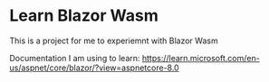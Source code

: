 # Learn Blazor Wasm

This is a project for me to experiemnt with Blazor Wasm

Documentation I am using to learn: https://learn.microsoft.com/en-us/aspnet/core/blazor/?view=aspnetcore-8.0

